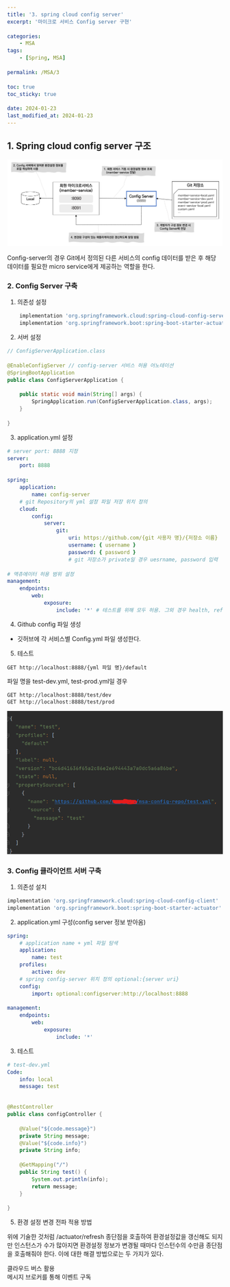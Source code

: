 ```yaml
---
title: '3. spring cloud config server'
excerpt: '마이크로 서비스 Config server 구현'

categories:
    - MSA
tags:
    - [Spring, MSA]

permalink: /MSA/3

toc: true
toc_sticky: true

date: 2024-01-23
last_modified_at: 2024-01-23
---
```


## 1. Spring cloud config server 구조

<img src="/assets/images/msa/3-1.png">

Config-server의 경우 Git에서 정의된 다른 서비스의 config 데이터를 받은 후 해당 데이터를 필요한 micro service에게 제공하는 역할을 한다.

### 2. Config Server 구축

1. 의존성 설정

```gradle
    implementation 'org.springframework.cloud:spring-cloud-config-server'
    implementation 'org.springframework.boot:spring-boot-starter-actuator:3.1.2'
```

2. 서버 설정

```java
// ConfigServerApplication.class

@EnableConfigServer // config-server 서비스 허용 어노테이션
@SpringBootApplication
public class ConfigServerApplication {

    public static void main(String[] args) {
        SpringApplication.run(ConfigServerApplication.class, args);
    }

}
```

3. application.yml 설정

```yml
# server port: 8888 지정
server:
    port: 8888

spring:
    application:
        name: config-server
    # git Repository의 yml 설정 파일 저장 위치 정의
    cloud:
        config:
            server:
                git:
                    uri: https://github.com/{git 사용자 명}/{저장소 이름}
                    username: { username }
                    password: { password }
                    # git 저장소가 private일 경우 uesrname, password 입력

# 액츄에이터 허용 범위 설정
management:
    endpoints:
        web:
            exposure:
                include: '*' # 테스트를 위해 모두 허용. 그외 경우 health, refresh 활성화
```

4. Github config 파일 생성

-   깃허브에 각 서비스별 Config.yml 파일 생성한다.

5. 테스트

```
GET http://localhost:8888/{yml 파일 명}/default
```

파일 명을 test-dev.yml, test-prod.yml일 경우

```
GET http://localhost:8888/test/dev
GET http://localhost:8888/test/prod
```

<img src="/assets/images/msa/3-2.png">

### 3. Config 클라이언트 서버 구축

1. 의존성 설치

```gradle
implementation 'org.springframework.cloud:spring-cloud-config-client'
implementation 'org.springframework.boot:spring-boot-starter-actuator'
```

2. application.yml 구성(config server 정보 받아옴)

```yml
spring:
    # application name + yml 파일 탐색
    application:
        name: test
    profiles:
        active: dev
    # spring config-server 위치 정의 optional:{server uri}
    config:
        import: optional:configserver:http://localhost:8888

management:
    endpoints:
        web:
            exposure:
                include: '*'
```

3. 테스트

```yml
# test-dev.yml
Code:
    info: local
    message: test
```

```java

@RestController
public class configController {

    @Value("${code.message}")
    private String message;
    @Value("${code.info}")
    private String info;

    @GetMapping("/")
    public String test() {
        System.out.println(info);
        return message;
    }

}
```

5. 환경 설정 변경 전파 적용 방법

위에 기술한 것처럼 /actuator/refresh 종단점을 호출하여 환경설정값을 갱신해도 되지만 인스턴스가 수가 많아지면 환경설정 정보가 변경될 때마다 인스턴수의 수만큼 종단점을 호출해줘야 한다. 이에 대한 해결 방법으로는 두 가지가 있다.

클라우드 버스 활용  
메시지 브로커를 통해 이벤트 구독

 <!-- <img src="/assets/images/Kafka/1-4.png"> -->
